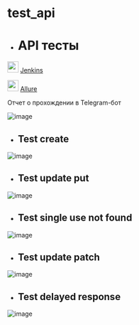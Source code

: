 # test_api

* <h1>API тесты</h1>

<img src="https://user-images.githubusercontent.com/107774229/198146350-1c541de9-3ef0-429a-a9cb-96aae4444891.png" width="25"> <a href="https://jenkins.autotests.cloud/job/001_satrn8_lesson23_test_api/" target="_blank">Jenkins</a>

<img src="https://user-images.githubusercontent.com/107774229/198146647-42f39a19-07b2-4bde-b21a-b570aa703f09.svg" width="25"> <a href="https://jenkins.autotests.cloud/job/001_satrn8_lesson23_test_api/1/allure/" target="_blank">Allure</a>

Отчет о прохождении в Telegram-бот

![image](https://user-images.githubusercontent.com/107774229/199337055-5756ba67-8b4a-413f-af64-ee5b5915713f.png)

 * <h2>Test create</h2> 

![image](https://user-images.githubusercontent.com/107774229/199587904-6e0992bd-778c-4da4-8ac9-970787931bb9.png)

 * <h2>Test update put</h2> 

![image](https://user-images.githubusercontent.com/107774229/199588528-845b1a42-3ed0-42d7-9dbf-66b3d41e0908.png)

 * <h2>Test single use not found</h2> 

![image](https://user-images.githubusercontent.com/107774229/199588593-f77f5513-f5a3-4fd3-9083-729ae4346e2a.png)

 * <h2>Test update patch</h2> 

![image](https://user-images.githubusercontent.com/107774229/199588675-898d3a71-0afd-4f67-afb9-df0539651bbf.png)

 * <h2>Test delayed response</h2> 

![image](https://user-images.githubusercontent.com/107774229/199588902-93045a2f-c184-4f7b-86cb-fd4e2045dc1d.png)

